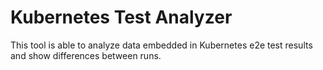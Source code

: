 # Kubernetes Test Analyzer

This tool is able to analyze data embedded in Kubernetes e2e test results and show differences between runs.